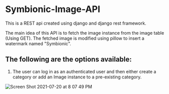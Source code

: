 # Symbionic-Image-API
This is a REST api created using django and django rest framework. 

The main idea of this API is to fetch the image instance from the image table (Using GET). The fetched image is modified using pillow to insert a watermark named "Symbionic".  

## The following are the options available:
1. The user can log in as an authenticated user and then either create a category or add an Image instance to a pre-existing category.

![Screen Shot 2021-07-20 at 8 07 49 PM](https://user-images.githubusercontent.com/43778235/126339536-6476b81a-8a21-4a8f-8a3a-a317d6906c8d.png)



